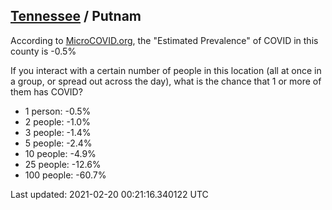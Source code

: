 
## [Tennessee](/united-states/tennessee) / Putnam

According to [MicroCOVID.org](http://microcovid.org),
the "Estimated Prevalence" of COVID in this county is -0.5%

If you interact with a certain number of people in this location
(all at once in a group, or spread out across the day), what is the chance that
1 or more of them has COVID?

- 1 person: -0.5%
- 2 people: -1.0%
- 3 people: -1.4%
- 5 people: -2.4%
- 10 people: -4.9%
- 25 people: -12.6%
- 100 people: -60.7%

Last updated: 2021-02-20 00:21:16.340122 UTC
